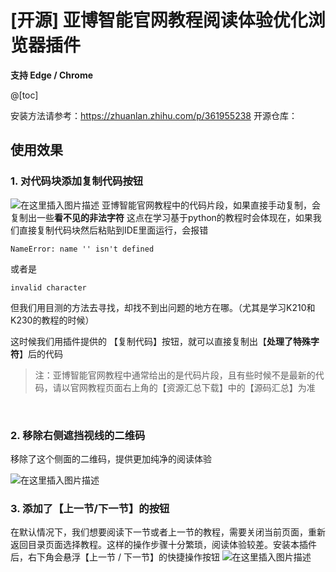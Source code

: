 # [开源] 亚博智能官网教程阅读体验优化浏览器插件
**支持 Edge / Chrome**

@[toc]

安装方法请参考：https://zhuanlan.zhihu.com/p/361955238
开源仓库：
## 使用效果
### 1. 对代码块添加复制代码按钮
![在这里插入图片描述](https://i-blog.csdnimg.cn/direct/652b956dddaf4c04ab7be62f9e9bc5de.png)
亚博智能官网教程中的代码片段，如果直接手动复制，会复制出一些**看不见的非法字符**
这点在学习基于python的教程时会体现在，如果我们直接复制代码块然后粘贴到IDE里面运行，会报错

```
NameError: name '​' isn't defined
```
或者是

```
invalid character
```

但我们用目测的方法去寻找，却找不到出问题的地方在哪。（尤其是学习K210和K230的教程的时候）

这时候我们用插件提供的 【复制代码】按钮，就可以直接复制出【**处理了特殊字符**】后的代码

> 注：亚博智能官网教程中通常给出的是代码片段，且有些时候不是最新的代码，请以官网教程页面右上角的【资源汇总下载】中的【源码汇总】为准

<br>

### 2. 移除右侧遮挡视线的二维码
移除了这个侧面的二维码，提供更加纯净的阅读体验

![在这里插入图片描述](https://i-blog.csdnimg.cn/direct/c22c38a010d7498f969a1228601901c1.png)<br>


### 3. 添加了【上一节/下一节】的按钮
在默认情况下，我们想要阅读下一节或者上一节的教程，需要关闭当前页面，重新返回目录页面选择教程。这样的操作步骤十分繁琐，阅读体验较差。安装本插件后，右下角会悬浮【上一节 / 下一节】的快捷操作按钮
![在这里插入图片描述](https://i-blog.csdnimg.cn/direct/32f1315682fb4445812f6767fb104544.png)
